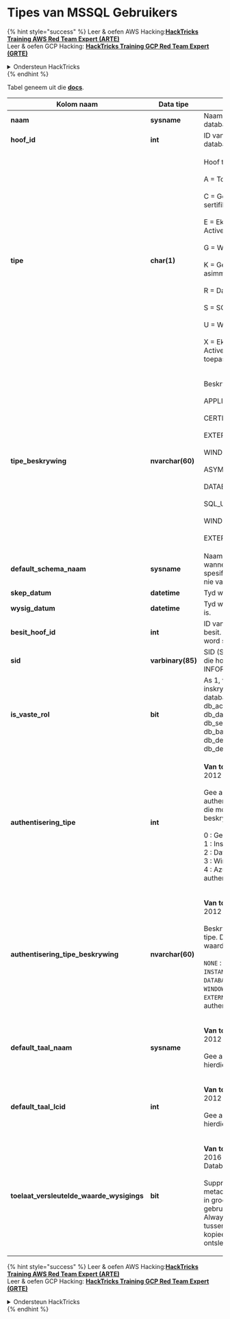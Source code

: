 # Tipes van MSSQL Gebruikers

{% hint style="success" %}
Leer & oefen AWS Hacking:<img src="/.gitbook/assets/arte.png" alt="" data-size="line">[**HackTricks Training AWS Red Team Expert (ARTE)**](https://training.hacktricks.xyz/courses/arte)<img src="/.gitbook/assets/arte.png" alt="" data-size="line">\
Leer & oefen GCP Hacking: <img src="/.gitbook/assets/grte.png" alt="" data-size="line">[**HackTricks Training GCP Red Team Expert (GRTE)**<img src="/.gitbook/assets/grte.png" alt="" data-size="line">](https://training.hacktricks.xyz/courses/grte)

<details>

<summary>Ondersteun HackTricks</summary>

* Kyk na die [**subskripsie planne**](https://github.com/sponsors/carlospolop)!
* **Sluit aan by die** 💬 [**Discord groep**](https://discord.gg/hRep4RUj7f) of die [**telegram groep**](https://t.me/peass) of **volg** ons op **Twitter** 🐦 [**@hacktricks\_live**](https://twitter.com/hacktricks\_live)**.**
* **Deel hacking truuks deur PRs in te dien na die** [**HackTricks**](https://github.com/carlospolop/hacktricks) en [**HackTricks Cloud**](https://github.com/carlospolop/hacktricks-cloud) github repos.

</details>
{% endhint %}

Tabel geneem uit die [**docs**](https://learn.microsoft.com/en-us/sql/relational-databases/system-catalog-views/sys-database-principals-transact-sql?view=sql-server-ver16).

| Kolom naam                                 | Data tipe         | Beskrywing                                                                                                                                                                                                                                                                                                                                                                                                                                            |
| ------------------------------------------ | ----------------- | ------------------------------------------------------------------------------------------------------------------------------------------------------------------------------------------------------------------------------------------------------------------------------------------------------------------------------------------------------------------------------------------------------------------------------------------------------ |
| **naam**                                   | **sysname**       | Naam van die hoof, uniek binne die databasis.                                                                                                                                                                                                                                                                                                                                                                                                         |
| **hoof\_id**                              | **int**           | ID van die hoof, uniek binne die databasis.                                                                                                                                                                                                                                                                                                                                                                                                           |
| **tipe**                                   | **char(1)**       | <p>Hoof tipe:<br><br>A = Toepassing rol<br><br>C = Gebruiker gekoppel aan 'n sertifikaat<br><br>E = Eksterne gebruiker van Azure Active Directory<br><br>G = Windows groep<br><br>K = Gebruiker gekoppel aan 'n asimmetriese sleutel<br><br>R = Databasis rol<br><br>S = SQL gebruiker<br><br>U = Windows gebruiker<br><br>X = Eksterne groep van Azure Active Directory groep of toepassings</p>                                                                                  |
| **tipe\_beskrywing**                      | **nvarchar(60)**  | <p>Beskrywing van hoof tipe.<br><br>APPLICATION_ROLE<br><br>CERTIFICATE_MAPPED_USER<br><br>EXTERNAL_USER<br><br>WINDOWS_GROUP<br><br>ASYMMETRIC_KEY_MAPPED_USER<br><br>DATABASE_ROLE<br><br>SQL_USER<br><br>WINDOWS_USER<br><br>EXTERNAL_GROUPS</p>                                                                                                                                                                                               |
| **default\_schema\_naam**                 | **sysname**       | Naam wat gebruik moet word wanneer SQL naam nie 'n schema spesifiseer nie. Null vir hoofde wat nie van tipe S, U, of A is nie.                                                                                                                                                                                                                                                                                                                                                   |
| **skep\_datum**                           | **datetime**      | Tyd waarop die hoof geskep is.                                                                                                                                                                                                                                                                                                                                                                                                               |
| **wysig\_datum**                           | **datetime**      | Tyd waarop die hoof laas gewysig is.                                                                                                                                                                                                                                                                                                                                                                                                         |
| **besit\_hoof\_id**                       | **int**           | ID van die hoof wat hierdie hoof besit. Alle vaste Databasis Rolle word standaard deur **dbo** besit.                                                                                                                                                                                                                                                                                                                                                |
| **sid**                                    | **varbinary(85)** | SID (Sekuriteitsidentifiseerder) van die hoof. NULL vir SYS en INFORMATIE SKEMAS.                                                                                                                                                                                                                                                                                                                                                                      |
| **is\_vaste\_rol**                        | **bit**           | As 1, verteenwoordig hierdie ry 'n inskrywing vir een van die vaste databasis rolle: db\_owner, db\_accessadmin, db\_datareader, db\_datawriter, db\_ddladmin, db\_securityadmin, db\_backupoperator, db\_denydatareader, db\_denydatawriter.                                                                                                                                                                                                                       |
| **authentisering\_tipe**                  | **int**           | <p><strong>Van toepassing op</strong>: SQL Server 2012 (11.x) en later.<br><br>Gee aan wat die tipe van authentisering is. Die volgende is die moontlike waardes en hul beskrywings.<br><br>0 : Geen authentisering<br>1 : Instansie authentisering<br>2 : Databasis authentisering<br>3 : Windows authentisering<br>4 : Azure Active Directory authentisering</p>                                                                                                        |
| **authentisering\_tipe\_beskrywing**      | **nvarchar(60)**  | <p><strong>Van toepassing op</strong>: SQL Server 2012 (11.x) en later.<br><br>Beskrywing van die authentisering tipe. Die volgende is die moontlike waardes en hul beskrywings.<br><br><code>NONE</code> : Geen authentisering<br><code>INSTANCE</code> : Instansie authentisering<br><code>DATABASE</code> : Databasis authentisering<br><code>WINDOWS</code> : Windows authentisering<br><code>EXTERNAL</code>: Azure Active Directory authentisering</p> |
| **default\_taal\_naam**                   | **sysname**       | <p><strong>Van toepassing op</strong>: SQL Server 2012 (11.x) en later.<br><br>Gee aan wat die standaardtaal vir hierdie hoof is.</p>                                                                                                                                                                                                                                                                                                                        |
| **default\_taal\_lcid**                   | **int**           | <p><strong>Van toepassing op</strong>: SQL Server 2012 (11.x) en later.<br><br>Gee aan wat die standaard LCID vir hierdie hoof is.</p>                                                                                                                                                                                                                                                                                                                            |
| **toelaat\_versleutelde\_waarde\_wysigings** | **bit**           | <p><strong>Van toepassing op</strong>: SQL Server 2016 (13.x) en later, SQL Databasis.<br><br>Suppresses cryptografiese metadata kontroles op die bediener in groot kopie operasies. Dit stel die gebruiker in staat om data wat met Always Encrypted versleuteld is, tussen tabelle of databasisse te kopieer, sonder om die data te ontsleutel. Die standaard is AF.</p>                                                                                                                     |

{% hint style="success" %}
Leer & oefen AWS Hacking:<img src="/.gitbook/assets/arte.png" alt="" data-size="line">[**HackTricks Training AWS Red Team Expert (ARTE)**](https://training.hacktricks.xyz/courses/arte)<img src="/.gitbook/assets/arte.png" alt="" data-size="line">\
Leer & oefen GCP Hacking: <img src="/.gitbook/assets/grte.png" alt="" data-size="line">[**HackTricks Training GCP Red Team Expert (GRTE)**<img src="/.gitbook/assets/grte.png" alt="" data-size="line">](https://training.hacktricks.xyz/courses/grte)

<details>

<summary>Ondersteun HackTricks</summary>

* Kyk na die [**subskripsie planne**](https://github.com/sponsors/carlospolop)!
* **Sluit aan by die** 💬 [**Discord groep**](https://discord.gg/hRep4RUj7f) of die [**telegram groep**](https://t.me/peass) of **volg** ons op **Twitter** 🐦 [**@hacktricks\_live**](https://twitter.com/hacktricks\_live)**.**
* **Deel hacking truuks deur PRs in te dien na die** [**HackTricks**](https://github.com/carlospolop/hacktricks) en [**HackTricks Cloud**](https://github.com/carlospolop/hacktricks-cloud) github repos.

</details>
{% endhint %}
